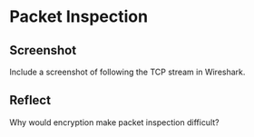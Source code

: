 # Packet Inspection

## Screenshot

Include a screenshot of following the TCP stream in Wireshark.

## Reflect

Why would encryption make packet inspection difficult?

